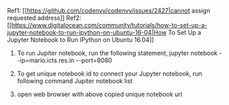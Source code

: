 Ref1: [[https://github.com/codenvy/codenvy/issues/2427|cannot assign requested address]]
Ref2: [[https://www.digitalocean.com/community/tutorials/how-to-set-up-a-jupyter-notebook-to-run-ipython-on-ubuntu-16-04|How To Set Up a Jupyter Notebook to Run IPython on Ubuntu 16.04]]

1. To run Jupiter notebook, run the following statement,
       jupyter notebook --ip=mario.icts.res.in --port=8080

2. To get unique notebook id to connect your Jupyter notebook, run following command
       Jupiter notebook list

3. open web browser with above copied unique notebook url
